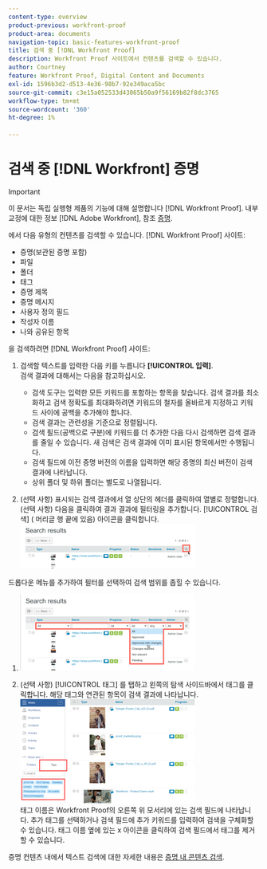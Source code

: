 ```yaml
---
content-type: overview
product-previous: workfront-proof
product-area: documents
navigation-topic: basic-features-workfront-proof
title: 검색 중 [!DNL Workfront Proof]
description: Workfront Proof 사이트에서 컨텐츠를 검색할 수 있습니다.
author: Courtney
feature: Workfront Proof, Digital Content and Documents
exl-id: 1596b3d2-d513-4e36-98b7-92e349aca5bc
source-git-commit: c3e15a052533d43065b50a9f56169b82f8dc3765
workflow-type: tm+mt
source-wordcount: '360'
ht-degree: 1%

---
```


# 검색 중 [!DNL Workfront] 증명

>[!IMPORTANT]
>
>이 문서는 독립 실행형 제품의 기능에 대해 설명합니다 [!DNL Workfront Proof]. 내부 교정에 대한 정보 [!DNL Adobe Workfront], 참조 [증명](../../../review-and-approve-work/proofing/proofing.md).

에서 다음 유형의 컨텐츠를 검색할 수 있습니다. [!DNL Workfront Proof] 사이트:

* 증명(보관된 증명 포함)
* 파일
* 폴더
* 태그
* 증명 제목
* 증명 메시지
* 사용자 정의 필드
* 작성자 이름
* 나와 공유된 항목

을 검색하려면 [!DNL Workfront Proof] 사이트:

1. 검색할 텍스트를 입력한 다음 키를 누릅니다 **[!UICONTROL 입력]**.\
   검색 결과에 대해서는 다음을 참고하십시오.

   * 검색 도구는 입력한 모든 키워드를 포함하는 항목을 찾습니다. 검색 결과를 최소화하고 검색 정확도를 최대화하려면 키워드의 철자를 올바르게 지정하고 키워드 사이에 공백을 추가해야 합니다.
   * 검색 결과는 관련성을 기준으로 정렬됩니다.
   * 검색 필드(공백으로 구분)에 키워드를 더 추가한 다음 다시 검색하면 검색 결과를 줄일 수 있습니다. 새 검색은 검색 결과에 이미 표시된 항목에서만 수행됩니다.
   * 검색 필드에 이전 증명 버전의 이름을 입력하면 해당 증명의 최신 버전이 검색 결과에 나타납니다.
   * 상위 폴더 및 하위 폴더는 별도로 나열됩니다.

1. (선택 사항) 표시되는 검색 결과에서 열 상단의 헤더를 클릭하여 열별로 정렬합니다. (선택 사항) 다음을 클릭하여 결과 결과에 필터링을 추가합니다. [!UICONTROL 검색] ( 머리글 행 끝에 있음) 아이콘을 클릭합니다. ![Search_filter_in_Search_results.png](assets/search-filter-in-search-results-350x90.png)

드롭다운 메뉴를 추가하여 필터를 선택하여 검색 범위를 좁힐 수 있습니다.
1. ![Search_filter_boxes_appear_in_Search_results.png](assets/search-filter-boxes-appear-in-search-results-350x154.png)

1. (선택 사항) [!UICONTROL 태그] 를 탭하고 왼쪽의 탐색 사이드바에서 태그를 클릭합니다. 해당 태그와 연관된 항목이 검색 결과에 나타납니다.\
   ![Searching_by_tag.png](assets/searching-by-tag-350x209.png)\
   태그 이름은 Workfront Proof의 오른쪽 위 모서리에 있는 검색 필드에 나타납니다. 추가 태그를 선택하거나 검색 필드에 추가 키워드를 입력하여 검색을 구체화할 수 있습니다. 태그 이름 옆에 있는 x 아이콘을 클릭하여 검색 필드에서 태그를 제거할 수 있습니다.

증명 컨텐츠 내에서 텍스트 검색에 대한 자세한 내용은 [증명 내 콘텐츠 검색](../../../review-and-approve-work/proofing/reviewing-proofs-within-workfront/review-a-proof/search-in-a-proof.md).

